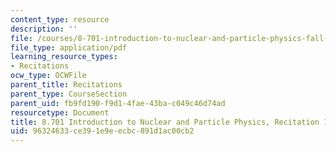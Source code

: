 ```yaml
---
content_type: resource
description: ''
file: /courses/8-701-introduction-to-nuclear-and-particle-physics-fall-2020/96324633ce391e9eecbc891d1ac00cb2_MIT8_701f20_rec1.pdf
file_type: application/pdf
learning_resource_types:
- Recitations
ocw_type: OCWFile
parent_title: Recitations
parent_type: CourseSection
parent_uid: fb9fd190-f9d1-4fae-43ba-c049c46d74ad
resourcetype: Document
title: 8.701 Introduction to Nuclear and Particle Physics, Recitation 1
uid: 96324633-ce39-1e9e-ecbc-891d1ac00cb2
---
```

